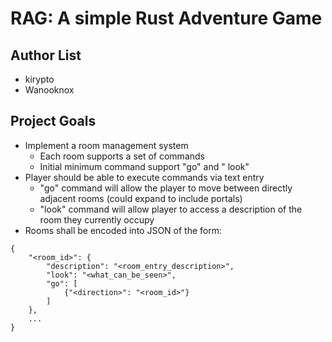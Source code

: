 # RAG: A simple Rust Adventure Game 

## Author List

- kirypto
- Wanooknox


## Project Goals

- Implement a room management system
    - Each room supports a set of commands
    - Initial minimum command support "go" and " look"
- Player should be able to execute commands via text entry
    - "go" command will allow the player to move between directly adjacent rooms (could expand to include portals)
    - "look" command will allow player to access a description of the room they currently occupy
- Rooms shall be encoded into JSON of the form:
```
{
    "<room_id>": {
        "description": "<room_entry_description>",
        "look": "<what_can_be_seen>",
        "go": [
            {"<direction>": "<room_id>"}
        ]
    },
    ...
}
```
